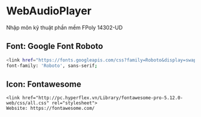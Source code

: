 # WebAudioPlayer
Nhập môn kỹ thuật phần mềm FPoly 14302-UD

## Font: Google Font Roboto
```sh
<link href="https://fonts.googleapis.com/css?family=Roboto&display=swap" rel="stylesheet">
font-family: 'Roboto', sans-serif;
```	
	
## Icon: Fontawesome
	<link href="http://pc.hyperflex.vn/Library/fontawesome-pro-5.12.0-web/css/all.css" rel="stylesheet">
	Website: https://fontawesome.com/
